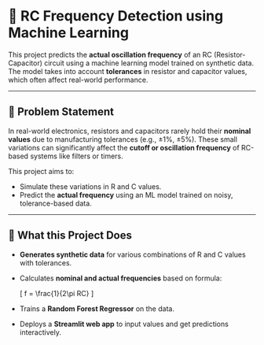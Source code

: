 # 🔬 RC Frequency Detection using Machine Learning

This project predicts the **actual oscillation frequency** of an RC (Resistor-Capacitor) circuit using a machine learning model trained on synthetic data. The model takes into account **tolerances** in resistor and capacitor values, which often affect real-world performance.

---

## 📌 Problem Statement

In real-world electronics, resistors and capacitors rarely hold their **nominal values** due to manufacturing tolerances (e.g., ±1%, ±5%). These small variations can significantly affect the **cutoff or oscillation frequency** of RC-based systems like filters or timers.

This project aims to:
- Simulate these variations in R and C values.
- Predict the **actual frequency** using an ML model trained on noisy, tolerance-based data.

---

## 🧠 What this Project Does

- **Generates synthetic data** for various combinations of R and C values with tolerances.
- Calculates **nominal and actual frequencies** based on formula:
  
  \[
  f = \frac{1}{2\\pi RC}
  \]
  
- Trains a **Random Forest Regressor** on the data.
- Deploys a **Streamlit web app** to input values and get predictions interactively.
